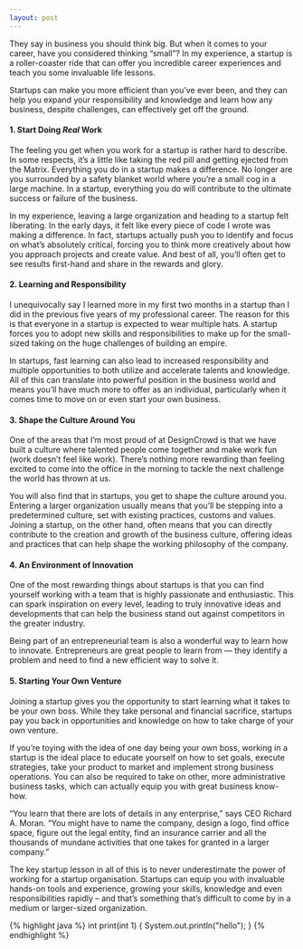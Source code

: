 ```yaml
---
layout: post
---
```


They say in business you should think big. But when it comes to your career, have you considered thinking “small”? In my experience, a startup is a roller-coaster ride that can offer you incredible career experiences and teach you some invaluable life lessons.

Startups can make you more efficient than you’ve ever been, and they can help you expand your responsibility and knowledge and learn how any business, despite challenges, can effectively get off the ground.

#### 1.  **Start Doing** *Real* **Work**
The feeling you get when you work for a startup is rather hard to describe. In some respects, it’s a little like taking the red pill and getting ejected from the Matrix. Everything you do in a startup makes a difference. No longer are you surrounded by a safety blanket world where you’re a small cog in a large machine. In a startup, everything you do will contribute to the ultimate success or failure of the business.

In my experience, leaving a large organization and heading to a startup felt liberating. In the early days, it felt like every piece of code I wrote was making a difference. In fact, startups actually push you to identify and focus on what’s absolutely critical, forcing you to think more creatively about how you approach projects and create value. And best of all, you’ll often get to see results first-hand and share in the rewards and glory.

#### 2. **Learning and Responsibility**
I unequivocally say I learned more in my first two months in a startup than I did in the previous five years of my professional career. The reason for this is that everyone in a startup is expected to wear multiple hats. A startup forces you to adopt new skills and responsibilities to make up for the small-sized taking on the huge challenges of building an empire.

In startups, fast learning can also lead to increased responsibility and multiple opportunities to both utilize and accelerate talents and knowledge. All of this can translate into powerful position in the business world and means you’ll have much more to offer as an individual, particularly when it comes time to move on or even start your own business.

#### 3. **Shape the Culture Around You**
One of the areas that I’m most proud of at DesignCrowd is that we have built a culture where talented people come together and make work fun (work doesn’t feel like work). There’s nothing more rewarding than feeling excited to come into the office in the morning to tackle the next challenge the world has thrown at us.

You will also find that in startups, you get to shape the culture around you. Entering a larger organization usually means that you’ll be stepping into a predetermined culture, set with existing practices, customs and values. Joining a startup, on the other hand, often means that you can directly contribute to the creation and growth of the business culture, offering ideas and practices that can help shape the working philosophy of the company.

#### 4. **An Environment of Innovation**
One of the most rewarding things about startups is that you can find yourself working with a team that is highly passionate and enthusiastic. This can spark inspiration on every level, leading to truly innovative ideas and developments that can help the business stand out against competitors in the greater industry.

Being part of an entrepreneurial team is also a wonderful way to learn how to innovate. Entrepreneurs are great people to learn from — they identify a problem and need to find a new efficient way to solve it.

#### 5. **Starting Your Own Venture**
Joining a startup gives you the opportunity to start learning what it takes to be your own boss. While they take personal and financial sacrifice, startups pay you back in opportunities and knowledge on how to take charge of your own venture.

If you’re toying with the idea of one day being your own boss, working in a startup is the ideal place to educate yourself on how to set goals, execute strategies, take your product to market and implement strong business operations. You can also be required to take on other, more administrative business tasks, which can actually equip you with great business know-how.

“You learn that there are lots of details in any enterprise,” says CEO Richard A. Moran. “You might have to name the company, design a logo, find office space, figure out the legal entity, find an insurance carrier and all the thousands of mundane activities that one takes for granted in a larger company.”

The key startup lesson in all of this is to never underestimate the power of working for a startup organisation. Startups can equip you with invaluable hands-on tools and experience, growing your skills, knowledge and even responsibilities rapidly – and that’s something that’s difficult to come by in a medium or larger-sized organization.

{% highlight java %}
int print(int 1) {
    System.out.println("hello");
}
{% endhighlight %}
